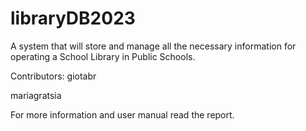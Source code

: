 # libraryDB2023

A system that will store and manage all the necessary information for operating a School Library in Public Schools. 

Contributors:
giotabr

mariagratsia 

For more information and user manual read the report. 
